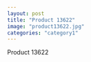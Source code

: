 ```yaml
---
layout: post
title: "Product 13622"
image: "product13622.jpg"
categories: "category1"
---
```

Product 13622
